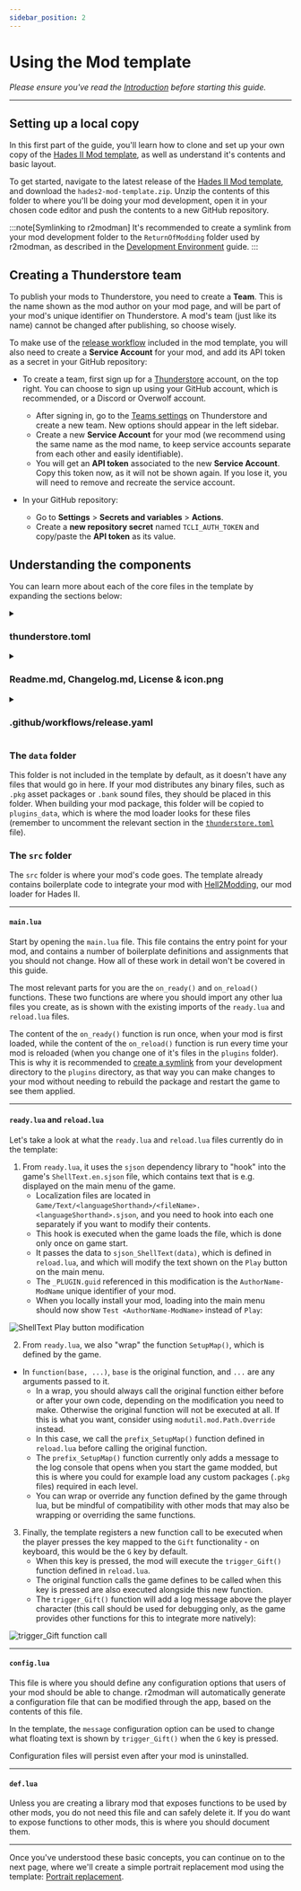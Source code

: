 ```yaml
---
sidebar_position: 2
---
```


# Using the Mod template

*Please ensure you've read the [Introduction](./0-intro.md) before starting this guide.*

---

## Setting up a local copy

In this first part of the guide, you'll learn how to clone and set up your own copy of the [Hades II Mod template](https://github.com/SGG-Modding/Hades2ModTemplate), as well as understand it's contents and basic layout.

To get started, navigate to the latest release of the [Hades II Mod template](https://github.com/SGG-Modding/Hades2ModTemplate/releases/latest), and download the `hades2-mod-template.zip`.
Unzip the contents of this folder to where you'll be doing your mod development, open it in your chosen code editor and push the contents to a new GitHub repository.

:::note[Symlinking to r2modman]
It's recommended to create a symlink from your mod development folder to the `ReturnOfModding` folder used by r2modman, as described in the [Development Environment](../development-environment.md#creating-a-aymbolic-link-from-your-development-directory-to-r2modman) guide.
:::

## Creating a Thunderstore team

To publish your mods to Thunderstore, you need to create a **Team**.
This is the name shown as the mod author on your mod page, and will be part of your mod's unique identifier on Thunderstore.
A mod's team (just like its name) cannot be changed after publishing, so choose wisely.

To make use of the [release workflow](#release-workflow) included in the mod template, you will also need to create a **Service Account** for your mod, and add its API token as a secret in your GitHub repository:

- To create a team, first sign up for a [Thunderstore](https://thunderstore.io/c/hades-ii/) account, on the top right. You can choose to sign up using your GitHub account, which is recommended, or a Discord or Overwolf account.
  - After signing in, go to the [Teams settings](https://thunderstore.io/settings/teams/) on Thunderstore and create a new team. New options should appear in the left sidebar.
  - Create a new **Service Account** for your mod (we recommend using the same name as the mod name, to keep service accounts separate from each other and easily identifiable).
  - You will get an **API token** associated to the new **Service Account**. Copy this token now, as it will not be shown again. If you lose it, you will need to remove and recreate the service account.

- In your GitHub repository:
  - Go to **Settings** > **Secrets and variables** > **Actions**.
  - Create a **new repository secret** named `TCLI_AUTH_TOKEN` and copy/paste the **API token** as its value.

## Understanding the components

You can learn more about each of the core files in the template by expanding the sections below:

<details>
<summary><h3><a id="thunderstore-toml">thunderstore.toml</a></h3></summary>

This file contains all of the metadata required for publishing your mod to Thunderstore.
You can find the full specification for both the contents of this file and other parts of your mod package in the [Thunderstore package format requirements](https://thunderstore.io/c/hades-ii/create/docs/) online.

#### `[config]`

This contains the schema version of the `thunderstore.toml` file.
You should not need to change this.

#### `[package]`

- `namespace`: This is your Thunderstore team name, which is the author name shown on your mod page. Once set, this cannot be changed without creating a new team and republishing your mod.
- `name`: The name of your mod. Like the team name, this cannot be changed for an already published mod. It cannot contain spaces or any special characters besides underscores. Underscores are converted to spaces for display purposes on some views (like the mod browser).
- `versionNumber`: The version of your mod, which should follow [Semantic Versioning](https://semver.org/). Thunderstore only supports the `Major.Minor.Patch` format.
- `description`: A short description of what your mod does. It is shown in the mod browsers online and in r2modman. Cannot be longer than 250 characters.
- `websiteUrl`: A URL to your mod's website (e.g. your GitHub repository). It is highly recommended to include your GitHub repository here, as this is the primary way for users to file bug reports and leave feedback, as Thunderstore does not have discussion or comment functionality. If you don't have URL, leave this as an empty string `""`.
- `containsNsfwContent`: Whether your mod contains any NSFW content. All mods with NSFW content must be marked as such. NSFW is a search filter on Thunderstore that must be explicitly enabled by users.

#### `[package.dependencies]`

This should be a list of mods that your mod depends on to function.
The mod template already contains a list of dependencies that will be required by most mods.
You should not have to remove any of these, unless you know for certain you do not require them.
These dependencies will already be installed by most users through other mods, so having them listed here will not cause any issues.

If you need to depend on a new mod, you can add it here as `"AuthorName-ModName" = "version"`.
Note that this is not a pinned version, and by default, Thunderstore will always get the latest version of any dependency.
So if a later version of one of your dependencies breaks your mod, this will not prevent users from updating to that version.

#### `[build]` sections

The `[build]` section defines what files are included in your mod package when you publish it to Thunderstore.
The `icon`, `readme` and `outdir` fields should not be changed.

The `[build.copy]` sections define fieles and directories that are copied from your source folder into the built mod package.
The two most relevant of these are the `./src` folder being copied to `./plugins`, and the `./data` folder being copied to `./plugins_data`.
You must not change the target folders, as these are used by the mod loader to discover your mod.
You may change the source folders if required.

Copying the `./data` folder is commented out of the template by default, as it doesn't include any data files (such as `.pkg` packages or `.bank` sound files).
Change this if your mod includes these.

#### `[publish]` sections

You must not change the `[publish]` section, as this defines that your mod will be published to the Hades II community on Thunderstore.

You may add additional, *existing* tags to the `[publish.categories]` list if you wish.
See the [Thunderstore API](https://thunderstore.io/api/experimental/community/hades-ii/category/) for a full list of available categories.
</details>

<details>
<summary><h3>Readme.md, Changelog.md, License & icon.png</h3></summary>

The `Readme.md` should contain a description of your mod, alongside any possible configuration option (see [config.lua](#config) below).
The contents of the Readme will be shown on the Thunderstore mod page.
If you link any images in the Readme, these must be URLs, as relative paths to files in your repository will not work.

The `Changelog.md` should contain a list of changes made in each version of your mod.
A short guide on how to use the file is included in the template - remove this guidance before publishing.

In the `LICENSE` file, replace the `[year]` and `[fullname]` placeholders.
By default, the template ships the [MIT license](https://choosealicense.com/licenses/mit/), which is recommended to use in this community.

The `icon.png` is the icon shown for your mod on Thunderstore and in r2modman.
It *must* be a 256x256 PNG icon.

</details>

<details>
<summary><h3><a id="release-workflow">.github/workflows/release.yaml</a></h3></summary>

This file contains a GitHub Actions workflow that builds and publishes your mod package to both GitHub and Thunderstore.
To release a new package version, follow these steps, first follow the [Creating a Thunderstore team](#creating-a-thunderstore-team) guide and create a service account as shown there.

- To trigger a new release, from your GitHub repository go to **Actions** and select the **Release** workflow on the left.
- Select the **Run workflow** dropdown on the right.
  - By default, your repository's default branch (`main` by default) is selected. If you want to release from another branch, select it.
- Input the version to release, e.g. `1.2.0`.
  - For good practices on versioning, please see [Semantic Versioning](https://semver.org/spec/v2.0.0.html).
- Click the **Run workflow** button.
- A new workflow run will be triggered, and will take care of:
  - Rotating version in `CHANGELOG.md` and `thunderstore.toml`.
  - Building the Thunderstore mod package.
  - Uploading the package to the workflow run as an artifact.
  - Pushing the changes and tagging the git repository.
  - Publishing the package on Thunderstore.
  - Making a new GitHub release.
  - Uploading the package to the GitHub release as an asset.
- After a new release has been published, you should `git pull` the changes to ensure your local `CHANGELOG.md` and `thunderstore.toml` are up to date.

</details>

### The `data` folder

This folder is not included in the template by default, as it doesn't have any files that would go in here.
If your mod distributes any binary files, such as `.pkg` asset packages or `.bank` sound files, they should be placed in this folder.
When building your mod package, this folder will be copied to `plugins_data`, which is where the mod loader looks for these files (remember to uncomment the relevant section in the [`thunderstore.toml`](#thunderstore-toml) file). 

### The `src` folder

The `src` folder is where your mod's code goes.
The template already contains boilerplate code to integrate your mod with [Hell2Modding](https://thunderstore.io/c/hades-ii/p/Hell2Modding/Hell2Modding/), our mod loader for Hades II.

---

#### `main.lua`

Start by opening the `main.lua` file.
This file contains the entry point for your mod, and contains a number of boilerplate definitions and assignments that you should not change.
How all of these work in detail won't be covered in this guide.

The most relevant parts for you are the `on_ready()` and `on_reload()` functions.
These two functions are where you should import any other lua files you create, as is shown with the existing imports of the `ready.lua` and `reload.lua` files.

The content of the `on_ready()` function is run once, when your mod is first loaded, while the content of the `on_reload()` function is run every time your mod is reloaded (when you change one of it's files in the `plugins` folder).
This is why it is recommended to [create a symlink](../development-environment.md#creating-a-aymbolic-link-from-your-development-directory-to-r2modman) from your development directory to the `plugins` directory, as that way you can make changes to your mod without needing to rebuild the package and restart the game to see them applied.

---

#### `ready.lua` and `reload.lua`

Let's take a look at what the `ready.lua` and `reload.lua` files currently do in the template:

1. From `ready.lua`, it uses the `sjson` dependency library to "hook" into the game's `ShellText.en.sjson` file, which contains text that is e.g. displayed on the main menu of the game.
	- Localization files are located in `Game/Text/<languageShorthand>/<fileName>.<languageShorthand>.sjson`, and you need to hook into each one separately if you want to modify their contents.
	- This hook is executed when the game loads the file, which is done only once on game start.
	- It passes the data to `sjson_ShellText(data)`, which is defined in `reload.lua`, and which will modify the text shown on the `Play` button on the main menu.
	- The `_PLUGIN.guid` referenced in this modification is the `AuthorName-ModName` unique identifier of your mod.
	- When you locally install your mod, loading into the main menu should now show `Test <AuthorName-ModName>` instead of `Play`:

![ShellText Play button modification](./img/shellText_hook.jpg)

2. From `ready.lua`, we also "wrap" the function `SetupMap()`, which is defined by the game.
  - In `function(base, ...)`, `base` is the original function, and `...` are any arguments passed to it.
	- In a wrap, you should always call the original function either before or after your own code, depending on the modification you need to make. Otherwise the original function will not be executed at all. If this is what you want, consider using `modutil.mod.Path.Override` instead.
	- In this case, we call the `prefix_SetupMap()` function defined in `reload.lua` before calling the original function.
	- The `prefix_SetupMap()` function currently only adds a message to the log console that opens when you start the game modded, but this is where you could for example load any custom packages (`.pkg` files) required in each level.
	- You can wrap or override any function defined by the game through lua, but be mindful of compatibility with other mods that may also be wrapping or overriding the same functions.

3. Finally, the template registers a new function call to be executed when the player presses the key mapped to the `Gift` functionality - on keyboard, this would be the `G` key by default.
	- When this key is pressed, the mod will execute the `trigger_Gift()` function defined in `reload.lua`.
	- The original function calls the game defines to be called when this key is pressed are also executed alongside this new function.
	- The `trigger_Gift()` function will add a log message above the player character (this call should be used for debugging only, as the game provides other functions for this to integrate more natively):

![trigger_Gift function call](./img/trigger_Gift.jpg)

---

#### `config.lua`

This file is where you should define any configuration options that users of your mod should be able to change.
r2modman will automatically generate a configuration file that can be modified through the app, based on the contents of this file.

In the template, the `message` configuration option can be used to change what floating text is shown by `trigger_Gift()` when the `G` key is pressed.

Configuration files will persist even after your mod is uninstalled.

---

#### `def.lua`

Unless you are creating a library mod that exposes functions to be used by other mods, you do not need this file and can safely delete it.
If you do want to expose functions to other mods, this is where you should document them.

---

Once you've understood these basic concepts, you can continue on to the next page, where we'll create a simple portrait replacement mod using the template: [Portrait replacement](./2-portrait-replacement.md).
